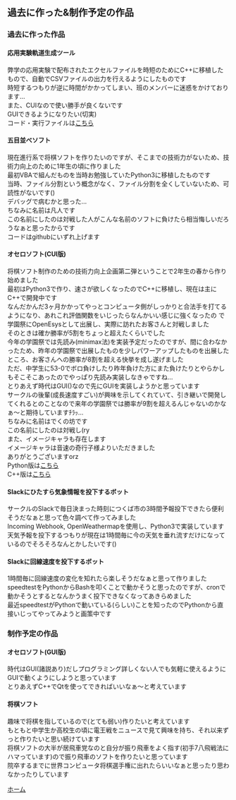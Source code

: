 ## 過去に作った&制作予定の作品
### 過去に作った作品
#### 応用実験軌道生成ツール  
弊学の応用実験で配布されたエクセルファイルを時短のためにC++に移植したもので、自動でCSVファイルの出力を行えるようにしたものです  
  時短するつもりが逆に時間がかかってしまい、班のメンバーに迷惑をかけております…  
  また、CUIなので使い勝手が良くないです  
  GUIできるようになりたい\(切実\)  
  コード・実行ファイルは[こちら](https://github.com/jj1guj/applied_labaratory_make_route/tree/ver3.1)  
#### 五目並べソフト  
  現在進行系で将棋ソフトを作りたいのですが、そこまでの技術力がないため、技術力向上のために1年生の頃に作りました  
  最初VBAで組んだものを当時お勉強していたPython3に移植したものです  
  当時、ファイル分割という概念がなく、ファイル分割を全くしていないため、可読性がないです()  
  デバッグで病むかと思った…  
  ちなみに名前は凡人です  
  この名前にしたのは対戦した人がこんな名前のソフトに負けたら相当悔しいだろうなぁと思ったからです  
  コードはgithubにいずれ上げます
#### オセロソフト\(CUI版\)
   将棋ソフト制作のための技術力向上企画第二弾ということで2年生の春から作り始めました  
   最初はPython3で作り、速さが欲しくなったのでC++に移植し、現在は主にC++で開発中です  
   なんだかんだ3ヶ月かかってやっとコンピュータ側がしっかりと合法手を打てるようになり、あれこれ評価関数をいじったらなんかいい感じに強くなったの  で学園祭にOpenEsysとして出展し、実際に訪れたお客さんと対戦しました  
   そのときは確か勝率が5割をちょっと超えたくらいでした  
   今年の学園祭では先読み\(minimax法\)を実装予定だったのですが、間に合わなかったため、昨年の学園祭で出展したものを少しパワーアップしたものを出展したところ、お客さんへの勝率が8割を超える快挙を成し遂げました  
   ただ、中学生に53-0でボロ負けしたり昨年負けた方にまた負けたりとやらかしもそこそこあったのでやっぱり先読み実装しなきゃですね...  
   とりあえず時代はGUI\(\)なので先にGUIを実装しようかと思っています  
   サークルの後輩\(成長速度すごい\)が興味を示してくれていて、引き継いで開発してくれるとのことなので来年の学園祭では勝率が9割を超えるんじゃないのかなぁ～と期待していますﾁﾗｯ…  
   ちなみに名前はでくの坊です  
   この名前にしたのは対戦し\(ry  
   また、イメージキャラも存在します  
   イメージキャラは音速の奇行子様よりいただきました  
   ありがとうございますorz  
   Python版は[こちら](https://github.com/jj1guj/dekunobou-python)  
   C++版は[こちら](https://github.com/jj1guj/dekunobou-cpp)
#### Slackにひたすら気象情報を投下するボット
   サークルのSlackで毎日決まった時刻につくば市の3時間予報投下できたら便利そうだなぁと思って色々調べて作ってみました  
    Incoming Webhook, OpenWeathermapを使用し、Python3で実装しています  
    天気予報を投下するつもりが現在は1時間毎に今の天気を垂れ流すだけになっているのでそろそろなんとかしたいです\(\)
#### Slackに回線速度を投下するボット
   1時間毎に回線速度の変化を知れたら楽しそうだなぁと思って作りました  
    speedtestをPythonからBashを叩くことで動かそうと思ったのですが、cronで動かそうとするとなんかうまく投下できなくなってあきらめました  
    最近speedtestがPythonで動いている(らしい)ことを知ったのでPythonから直接いじってやってみようと画策中です
### 制作予定の作品
#### オセロソフト(GUI版)
   時代はGUI(諸説あり)だしプログラミング詳しくない人でも気軽に使えるようにGUIで動くようにしようと思っています  
    とりあえずC++でQtを使ってできればいいなぁ～と考えています  
#### 将棋ソフト
   趣味で将棋を指しているので(とても弱い)作りたいと考えています  
    もともと中学生か高校生の頃に電王戦をニュースで見て興味を持ち、それ以来ずっと作りたいと思い続けています  
    将棋ソフトの大半が居飛車党なのと自分が振り飛車をよく指す(初手7八飛戦法にハマっています)ので振り飛車のソフトを作りたいと思っています  
    院卒するまでに世界コンピュータ将棋選手権に出れたらいいなぁと思ったり思わなかったりしています  
 
   
   
 [ホーム](https://jj1guj.github.io)

